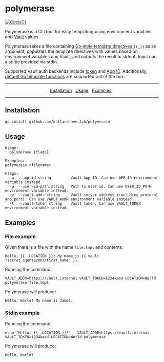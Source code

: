 # polymerase

[![CircleCI](https://circleci.com/gh/dollarshaveclub/polymerase/tree/master.svg?style=svg)](https://circleci.com/gh/dollarshaveclub/polymerase/tree/master)

Polymerase is a CLI tool for easy templating using environment variables and [Vault](https://www.vaultproject.io) values.

Polymerase takes a file containing [Go-style template directives `{{ }}`](https://golang.org/pkg/text/template/) as an argument, populates the template directives with values based on environment variables and Vault, and outputs the result to stdout. Input can also be provided via stdin. 

Supported Vault auth backends include [token](https://www.vaultproject.io/docs/auth/token.html) and [App ID](https://www.vaultproject.io/docs/auth/app-id.html). Additionally, [default Go template functions](https://golang.org/pkg/text/template/#hdr-Functions) are supported out of the box. 

<hr >
  <p align="center">
    <a href="#installation">Installation</a>&nbsp;&nbsp;
    <a href="#usage">Usage</a>&nbsp;&nbsp;
    <a href="#examples">Examples</a>&nbsp;&nbsp;
  </p>
<hr />

 
## Installation

```
go install github.com/dollarshaveclub/polymerase
```

## Usage

```
Usage:
  polymerase [flags]

Examples:
polymerase <filename>

Flags:
  -a, --app-id string         Vault App-ID. Can use APP_ID environment variable instead.
  -u, --user-id-path string   Path to user id. Can use USER_ID_PATH environment variable instead.
  -v, --vault-addr string     Vault server address (including protocol and port). Can use VAULT_ADDR environment variable instead.
  -t, --vault-token string    Vault token. Can use VAULT_TOKEN environment variable instead.
```

## Examples
### File example

Given there is a file with the name `file.tmpl` and contents:

```
Hello, {{ .LOCATION }}! My name is {{ vault "secret_agents/007/first_name" }}.
```

Running the command:

```
VAULT_ADDR=https://vault.internal VAULT_TOKEN=1234kasd LOCATION=World polymerase file.tmpl
```

Polymerase will produce:

```
Hello, World! My name is James.
```

### Stdin example

Running the command:

```
echo "Hello, {{ .LOCATION }}!" | VAULT_ADDR=https://vault.internal VAULT_TOKEN=1234kasd LOCATION=World polymerase
```

Polymerase will produce:

```
Hello, World!
```
